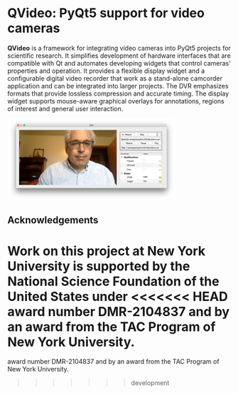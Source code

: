 # **QVideo:** PyQt5 support for video cameras

**QVideo** is a framework for integrating
video cameras into PyQt5 projects for scientific research.
It simplifies development of hardware interfaces 
that are compatible with Qt and automates developing
widgets that control cameras' properties and operation.
It provides a flexible display widget
and a configurable digital video recorder that work as
a stand-alone camcorder application and can be
integrated into larger projects.
The DVR emphasizes formats that provide lossless compression
and accurate timing.
The display widget supports mouse-aware graphical overlays for
annotations, regions of interest and general user interaction.

<img src="docs/dvrdemo.png" width="75%" alt="Interface demo">

## Acknowledgements
Work on this project at New York University is supported by
the National Science Foundation of the United States under
<<<<<<< HEAD
award number DMR-2104837 and by an award from the TAC Program of
New York University.
=======
award number DMR-2104837 and by an award from the TAC Program
of New York University.
>>>>>>> development
